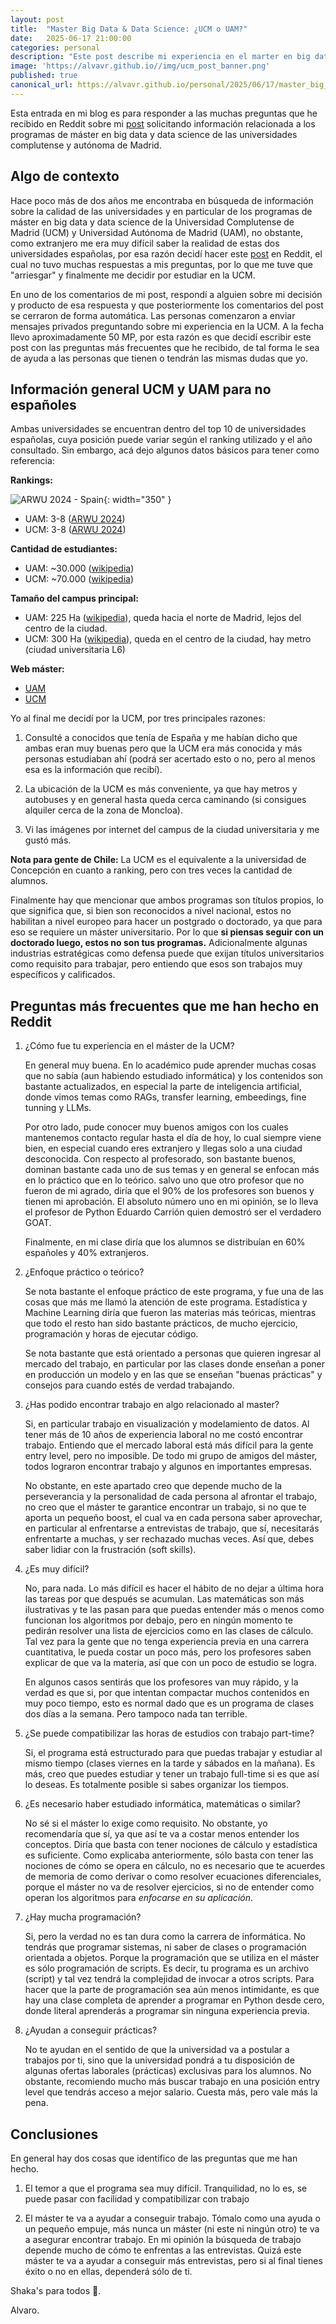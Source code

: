 ```yaml
---
layout: post
title:  "Master Big Data & Data Science: ¿UCM o UAM?"
date:   2025-06-17 21:00:00
categories: personal
description: "Este post describe mi experiencia en el marter en big data, data science e inteligencia artificial UCM (NTIC)"
image: 'https://alvavr.github.io//img/ucm_post_banner.png'
published: true
canonical_url: https://alvavr.github.io/personal/2025/06/17/master_big_data_ucm_uam_madrid.html
---
```

Esta entrada en mi blog es para responder a las muchas preguntas que he recibido en Reddit sobre mi [post](https://www.reddit.com/r/askspain/comments/13rlxar/master_big_data_data_science_ucm_o_uam/) solicitando información relacionada a los programas de máster en big data y data science de las universidades complutense y autónoma de Madrid.

## Algo de contexto


Hace poco más de dos años me encontraba en búsqueda de información sobre la calidad de las universidades y en particular de los programas de máster en big data y data science de la Universidad Complutense de Madrid (UCM) y Universidad Autónoma de Madrid (UAM), no obstante, como extranjero me era muy difícil saber la realidad de estas dos universidades españolas, por esa razón decidí hacer este [post](https://www.reddit.com/r/askspain/comments/13rlxar/master_big_data_data_science_ucm_o_uam/) en Reddit, el cual no tuvo muchas respuestas a mis preguntas, por lo que me tuve que "arriesgar" y finalmente me decidir por estudiar en la UCM. 

En uno de los comentarios de mi post, respondí a alguien sobre mi decisión y producto de esa respuesta y que posteriormente los comentarios del post se cerraron de forma automática. Las personas comenzaron a enviar mensajes privados preguntando sobre mi experiencia en la UCM. A la fecha llevo aproximadamente 50 MP, por esta razón es que decidí escribir este post con las preguntas más frecuentes que he recibido, de tal forma le sea de ayuda a las personas que tienen o tendrán las mismas dudas que yo.

## Información general UCM y UAM para no españoles


Ambas universidades se encuentran dentro del top 10 de universidades españolas, cuya posición puede variar según el ranking utilizado y el año consultado. Sin embargo, acá dejo algunos datos básicos para tener como referencia:

**Rankings:**

![ARWU 2024 - Spain](https://alvavr.github.io//img/ranking_arwu_2024_spain.png){: width="350" }

* UAM: 3-8 ([ARWU 2024](https://www.shanghairanking.com/rankings/arwu/2024))
* UCM: 3-8 ([ARWU 2024](https://www.shanghairanking.com/rankings/arwu/2024))

**Cantidad de estudiantes:**
* UAM: ~30.000 ([wikipedia](https://es.wikipedia.org/wiki/Universidad_Aut%C3%B3noma_de_Madrid))
* UCM: ~70.000 ([wikipedia](https://es.wikipedia.org/wiki/Universidad_Complutense_de_Madrid))

**Tamaño del campus principal:**
* UAM: 225 Ha ([wikipedia](https://es.wikipedia.org/wiki/Universidad_Aut%C3%B3noma_de_Madrid)), queda hacia el norte de Madrid, lejos del centro de la ciudad.
* UCM: 300 Ha ([wikipedia](https://es.wikipedia.org/wiki/Universidad_Complutense_de_Madrid)), queda en el centro de la ciudad, hay metro (ciudad universitaria L6)

**Web máster:**
* [UAM](https://www.uam.es/CentroFormacionContinua/MT_Big_Data_y_Data_Science/1446779931163.htm)
* [UCM](https://www.masterdatascienceucm.com/)

Yo al final me decidí por la UCM, por tres principales razones:
1. Consulté a conocidos que tenía de España y me habían dicho que ambas eran muy buenas pero que la UCM era más conocida y más personas estudiaban ahí (podrá ser acertado esto o no, pero al menos esa es la información que recibí). 

2. La ubicación de la UCM es más conveniente, ya que hay metros y autobuses y en general hasta queda cerca caminando (si consigues alquiler cerca de la zona de Moncloa).

3. Vi las imágenes por internet del campus de la ciudad universitaria y me gustó más.

**Nota para gente de Chile:** La UCM es el equivalente a la universidad de Concepción en cuanto a ranking, pero con tres veces la cantidad de alumnos.

Finalmente hay que mencionar que ambos programas son títulos propios, lo que significa que, si bien son reconocidos a nivel nacional, estos no habilitan a nivel europeo para hacer un postgrado o doctorado, ya que para eso se requiere un máster universitario. Por lo que **si piensas seguir con un doctorado luego, estos no son tus programas.** 
Adicionalmente algunas industrias estratégicas como defensa puede que exijan títulos universitarios como requisito para trabajar, pero entiendo que esos son trabajos muy específicos y calificados.

## Preguntas más frecuentes que me han hecho en Reddit


1. ¿Cómo fue tu experiencia en el máster de la UCM?

    En general muy buena.
    En lo académico pude aprender muchas cosas que no sabía (aun habiendo estudiado informática) y los contenidos son bastante actualizados, en especial la parte de inteligencia artificial, donde vimos temas como RAGs, transfer learning, embeedings, fine tunning y LLMs.

    Por otro lado, pude conocer muy buenos amigos con los cuales mantenemos contacto regular hasta el día de hoy, lo cual siempre viene bien, en especial cuando eres extranjero y llegas solo a una ciudad desconocida.
    Con respecto al profesorado, son bastante buenos, dominan bastante cada uno de sus temas y en general se enfocan más en lo práctico que en lo teórico. salvo uno que otro profesor que no fueron de mi agrado, diría que el 90% de los profesores son buenos y tienen mi aprobación. El absoluto número uno en mi opinión, se lo lleva el profesor de Python Eduardo Carrión quien demostró ser el verdadero GOAT.

    Finalmente, en mi clase diría que los alumnos se distribuían en 60% españoles y 40% extranjeros.


2. ¿Enfoque práctico o teórico?

    Se nota bastante el enfoque práctico de este programa, y fue una de las cosas que más me llamó la atención de este programa. Estadística y Machine Learning diría que fueron las materias más teóricas, mientras que todo el resto han sido bastante prácticos, de mucho ejercicio, programación y horas de ejecutar código. 

    Se nota bastante que está orientado a personas que quieren ingresar al mercado del trabajo, en particular por las clases donde enseñan a poner en producción un modelo y en las que se enseñan "buenas prácticas" y consejos para cuando estés de verdad trabajando.


3. ¿Has podido encontrar trabajo en algo relacionado al master?

    Si, en particular trabajo en visualización y modelamiento de datos. Al tener más de 10 años de experiencia laboral no me costó encontrar trabajo. Entiendo que el mercado laboral está más difícil para la gente entry level, pero no imposible. De todo mi grupo de amigos del máster, todos lograron encontrar trabajo y algunos en importantes empresas.

    No obstante, en este apartado creo que depende mucho de la perseverancia y la personalidad de cada persona al afrontar el trabajo, no creo que el máster te garantice encontrar un trabajo, si no que te aporta un pequeño boost, el cual va en cada persona saber aprovechar, en particular al enfrentarse a entrevistas de trabajo, que sí, necesitarás enfrentarte a muchas, y ser rechazado muchas veces. Así que, debes saber lidiar con la frustración (soft skills).


4. ¿Es muy difícil?

    No, para nada. Lo más difícil es hacer el hábito de no dejar a última hora las tareas por que después se acumulan. Las matemáticas son más ilustrativas y te las pasan para que puedas entender más o menos como funcionan los algoritmos por debajo, pero en ningún momento te pedirán resolver una lista de ejercicios como en las clases de cálculo. Tal vez para la gente que no tenga experiencia previa en una carrera cuantitativa, le pueda costar un poco más, pero los profesores saben explicar de que va la materia, así que con un poco de estudio se logra. 

    En algunos casos sentirás que los profesores van muy rápido, y la verdad es que si, por que intentan compactar muchos contenidos en muy poco tiempo, esto es normal dado que es un programa de clases dos días a la semana. Pero tampoco nada tan terrible.


5. ¿Se puede compatibilizar las horas de estudios con trabajo part-time?

    Si, el programa está estructurado para que puedas trabajar y estudiar al mismo tiempo (clases viernes en la tarde y sábados en la mañana). Es más, creo que puedes estudiar y tener un trabajo full-time si es que así lo deseas. Es totalmente posible si sabes organizar los tiempos.


6. ¿Es necesario haber estudiado informática, matemáticas o similar? 

    No sé si el máster lo exige como requisito. No obstante, yo recomendaría que sí, ya que así te va a costar menos entender los conceptos. Diría que basta con tener nociones de cálculo y estadística es suficiente. Como explicaba anteriormente, sólo basta con tener las nociones de cómo se opera en cálculo, no es necesario que te acuerdes de memoria de como derivar o como resolver ecuaciones diferenciales, porque el máster no va de resolver ejercicios, si no de entender como operan los algoritmos para *enfocarse en su aplicación*.


7. ¿Hay mucha programación?

    Si, pero la verdad no es tan dura como la carrera de informática. No tendrás que programar sistemas, ni saber de clases o programación orientada a objetos. Porque la programación que se utiliza en el máster es sólo programación de scripts. Es decir, tu programa es un archivo (script) y tal vez tendrá la complejidad de invocar a otros scripts. Para hacer que la parte de programación sea aún menos intimidante, es que hay una clase completa de aprender a programar en Python desde cero, donde literal aprenderás a programar sin ninguna experiencia previa.
    

8. ¿Ayudan a conseguir prácticas?

    No te ayudan en el sentido de que la universidad va a postular a trabajos por ti, sino que la universidad pondrá a tu disposición de algunas ofertas laborales (prácticas) exclusivas para los alumnos. No obstante, recomiendo mucho más buscar trabajo en una posición entry level que tendrás acceso a mejor salario. Cuesta más, pero vale más la pena.

## Conclusiones


En general hay dos cosas que identifico de las preguntas que me han hecho. 

1. El temor a que el programa sea muy difícil. Tranquilidad, no lo es, se puede pasar con facilidad y compatibilizar con trabajo

2. El máster te va a ayudar a conseguir trabajo. Tómalo como una ayuda o un pequeño empuje, más nunca un máster (ni este ni ningún otro) te va a asegurar encontrar trabajo. 
En mi opinión la búsqueda de trabajo depende mucho de cómo te enfrentas a las entrevistas. Quizá este máster te va a ayudar a conseguir más entrevistas, pero si al final tienes éxito o no en ellas, dependerá sólo de ti.



Shaka's para todos 🤙.

Alvaro.